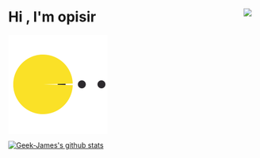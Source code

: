 <h1>Hi <img src="https://github.com/TheDudeThatCode/TheDudeThatCode/blob/master/Assets/Hi.gif" width="29px" align="right">, I'm opisir</h1> 

<img align="center" src="https://raw.githubusercontent.com/Aniket965/Aniket965/master/pacman.svg?sanitize=true" width="200" height="200">

[![Geek-James's github stats](https://github-readme-stats.vercel.app/api?username=opisir&show_icons=true&theme=vue&count_private=true)](https://github.com/anuraghazra/github-readme-stats)

